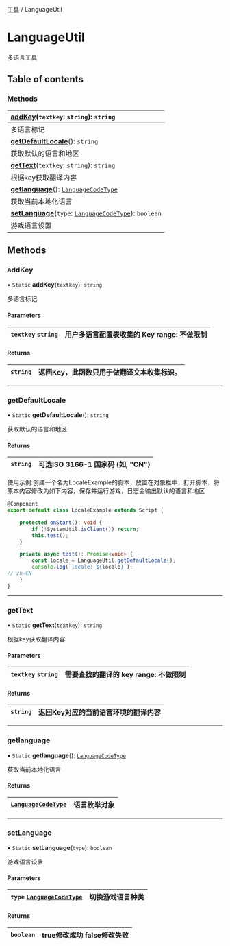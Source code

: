 [工具](../groups/工具.工具.md) / LanguageUtil

# LanguageUtil <Badge type="tip" text="Class" /> <Score text="LanguageUtil" />

多语言工具

## Table of contents

### Methods <Score text="Methods" /> 
| **[addKey](mw.LanguageUtil.md#addkey)**(`textkey`: `string`): `string` <Badge type="tip" text="other" />  |
| :-----|
| 多语言标记|
| **[getDefaultLocale](mw.LanguageUtil.md#getdefaultlocale)**(): `string`   |
| 获取默认的语言和地区|
| **[getText](mw.LanguageUtil.md#gettext)**(`textkey`: `string`): `string` <Badge type="tip" text="other" />  |
| 根据key获取翻译内容|
| **[getlanguage](mw.LanguageUtil.md#getlanguage)**(): [`LanguageCodeType`](../enums/mw.LanguageCodeType.md) <Badge type="tip" text="other" />  |
| 获取当前本地化语言|
| **[setLanguage](mw.LanguageUtil.md#setlanguage)**(`type`: [`LanguageCodeType`](../enums/mw.LanguageCodeType.md)): `boolean` <Badge type="tip" text="other" />  |
| 游戏语言设置|

## Methods

### addKey <Score text="addKey" /> 

• `Static` **addKey**(`textkey`): `string` <Badge type="tip" text="other" />

多语言标记

#### Parameters

| `textkey` `string` | 用户多语言配置表收集的 Key range: 不做限制 |
| :------ | :------ |

#### Returns

| `string` | 返回Key，此函数只用于做翻译文本收集标识。 |
| :------ | :------ |

___

### getDefaultLocale <Score text="getDefaultLocale" /> 

• `Static` **getDefaultLocale**(): `string` 

获取默认的语言和地区

#### Returns

| `string` | 可选ISO 3166-1 国家码 (如, "CN") |
| :------ | :------ |

<span style="font-size: 14px;">
使用示例:创建一个名为LocaleExample的脚本，放置在对象栏中，打开脚本，将原本内容修改为如下内容，保存并运行游戏，日志会输出默认的语言和地区
</span>

```ts
@Component
export default class LocaleExample extends Script {

    protected onStart(): void {
        if (!SystemUtil.isClient()) return;
        this.test();
    }

    private async test(): Promise<void> {
        const locale = LanguageUtil.getDefaultLocale();
        console.log(`locale: ${locale}`);
// zh-CN
    }
}
```

___

### getText <Score text="getText" /> 

• `Static` **getText**(`textkey`): `string` <Badge type="tip" text="other" />

根据key获取翻译内容

#### Parameters

| `textkey` `string` | 需要查找的翻译的 key range: 不做限制 |
| :------ | :------ |

#### Returns

| `string` | 返回Key对应的当前语言环境的翻译内容 |
| :------ | :------ |

___

### getlanguage <Score text="getlanguage" /> 

• `Static` **getlanguage**(): [`LanguageCodeType`](../enums/mw.LanguageCodeType.md) <Badge type="tip" text="other" />

获取当前本地化语言

#### Returns

| [`LanguageCodeType`](../enums/mw.LanguageCodeType.md) | 语言枚举对象 |
| :------ | :------ |

___

### setLanguage <Score text="setLanguage" /> 

• `Static` **setLanguage**(`type`): `boolean` <Badge type="tip" text="other" />

游戏语言设置

#### Parameters

| `type` [`LanguageCodeType`](../enums/mw.LanguageCodeType.md) | 切换游戏语言种类 |
| :------ | :------ |

#### Returns

| `boolean` | true修改成功 false修改失败 |
| :------ | :------ |
